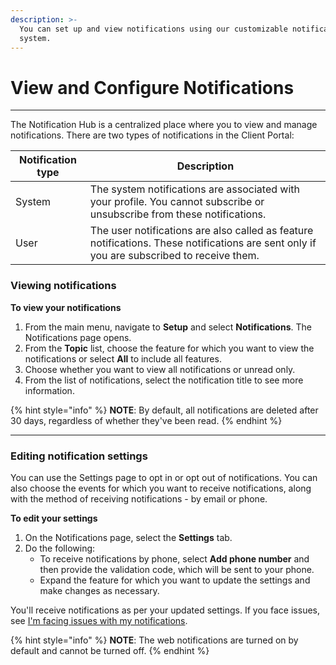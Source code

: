 ```yaml
---
description: >-
  You can set up and view notifications using our customizable notification
  system.
---
```


# View and Configure Notifications

***

The Notification Hub is a centralized place where you to view and manage notifications. There are two types of notifications in the Client Portal:

| Notification type | Description                                                                                                                               |
| ----------------- | ----------------------------------------------------------------------------------------------------------------------------------------- |
| System            | The system notifications are associated with your profile. You cannot subscribe or unsubscribe from these notifications.                  |
| User              | The user notifications are also called as feature notifications. These notifications are sent only if you are subscribed to receive them. |

### Viewing notifications

**To view your notifications**

1. From the main menu, navigate to **Setup** and select **Notifications**. The Notifications page opens.
2. From the **Topic** list, choose the feature for which you want to view the notifications or select **All** to include all features.&#x20;
3. Choose whether you want to view all notifications or unread only.&#x20;
4. From the list of notifications, select the notification title to see more information.

{% hint style="info" %}
**NOTE**: By default, all notifications are deleted after 30 days, regardless of whether they've been read.
{% endhint %}

***

### Editing notification settings

You can use the Settings page to opt in or opt out of notifications. You can also choose the events for which you want to receive notifications, along with the method of receiving notifications - by email or phone.&#x20;

**To edit your settings**

1. On the Notifications page, select the **Settings** tab.
2. Do the following:
   * To receive notifications by phone, select **Add phone number** and then provide the validation code, which will be sent to your phone.&#x20;
   * Expand the feature for which you want to update the settings and make changes as necessary.&#x20;

You'll receive notifications as per your updated settings. If you face issues, see [I'm facing issues with my notifications](../help-and-support/frequently-asked-questions/im-facing-issues-with-notifications.md).&#x20;

{% hint style="info" %}
**NOTE**: The web notifications are turned on by default and cannot be turned off.
{% endhint %}

